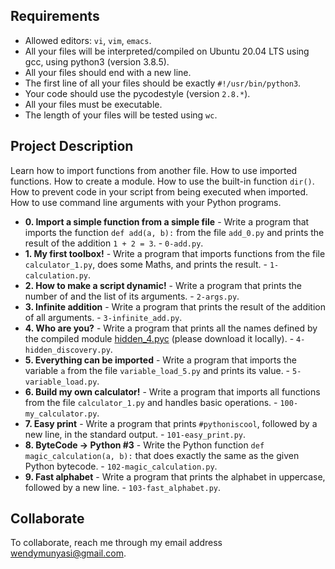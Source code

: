 
##  Requirements

*   Allowed editors: `vi`, `vim`, `emacs`.
*   All your files will be interpreted/compiled on Ubuntu 20.04 LTS using gcc, using python3 (version 3.8.5).
*   All your files should end with a new line.
*   The first line of all your files should be exactly `#!/usr/bin/python3`.
*   Your code should use the pycodestyle (version `2.8.*`).
*   All your files must be executable.
*   The length of your files will be tested using `wc`.

## Project Description
Learn how to import functions from another file.
How to use imported functions.
How to create a module.
How to use the built-in function `dir()`.
How to prevent code in your script from being executed when imported.
How to use command line arguments with your Python programs.

* **0. Import a simple function from a simple file** - Write a program that imports the function `def add(a, b):` from the file `add_0.py` and prints the result of the addition `1 + 2 = 3`. - `0-add.py`.
* **1. My first toolbox!** - Write a program that imports functions from the file `calculator_1.py`, does some Maths, and prints the result. - `1-calculation.py`.
* **2. How to make a script dynamic!** - Write a program that prints the number of and the list of its arguments. - `2-args.py`.
* **3. Infinite addition** - Write a program that prints the result of the addition of all arguments. - `3-infinite_add.py`.
* **4. Who are you?** - Write a program that prints all the names defined by the compiled module [hidden_4.pyc](https://github.com/holbertonschool/0x02.py/raw/master/hidden_4.pyc) (please download it locally). - `4-hidden_discovery.py`.
* **5. Everything can be imported** - Write a program that imports the variable `a` from the file `variable_load_5.py` and prints its value. - `5-variable_load.py`.
* **6. Build my own calculator!** - Write a program that imports all functions from the file `calculator_1.py` and handles basic operations. - `100-my_calculator.py`.
* **7. Easy print** - Write a program that prints `#pythoniscool`, followed by a new line, in the standard output. - `101-easy_print.py`.
* **8. ByteCode -> Python #3** - Write the Python function `def magic_calculation(a, b):` that does exactly the same as the given Python bytecode. - `102-magic_calculation.py`.
* **9. Fast alphabet** - Write a program that prints the alphabet in uppercase, followed by a new line. - `103-fast_alphabet.py`.

## Collaborate

To collaborate, reach me through my email address wendymunyasi@gmail.com.
